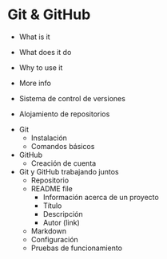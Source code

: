 # Git & GitHub

- What is it
- What does it do
- Why to use it
- More info

- Sistema de control de versiones
- Alojamiento de repositorios
* Git
  - Instalación
  - Comandos básicos
* GitHub
  - Creación de cuenta
* Git y GitHub trabajando juntos
  - Repositorio
  - README file
    - Información acerca de un proyecto
    - Título
    - Descripción
    - Autor (link)
  - Markdown
  - Configuración
  - Pruebas de funcionamiento
